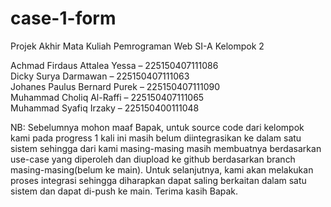 # case-1-form
Projek Akhir Mata Kuliah Pemrograman Web SI-A Kelompok 2  

Achmad Firdaus Attalea Yessa – 225150407111086  
Dicky Surya Darmawan – 225150407111063  
Johanes Paulus Bernard Purek – 225150407111090  
Muhammad Choliq Al-Raffi – 225150407111065  
Muhammad Syafiq Irzaky – 225150400111048

NB: Sebelumnya mohon maaf Bapak, untuk source code dari kelompok kami pada progress 1 kali ini masih belum diintegrasikan ke dalam satu sistem sehingga dari kami masing-masing masih membuatnya berdasarkan use-case yang diperoleh dan diupload ke github berdasarkan branch masing-masing(belum ke main). Untuk selanjutnya, kami akan melakukan proses integrasi sehingga diharapkan dapat saling berkaitan dalam satu sistem dan dapat di-push ke main. Terima kasih Bapak.
